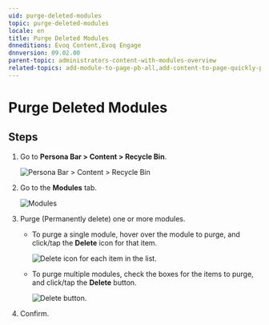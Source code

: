 ```yaml
---
uid: purge-deleted-modules
topic: purge-deleted-modules
locale: en
title: Purge Deleted Modules
dnneditions: Evoq Content,Evoq Engage
dnnversion: 09.02.00
parent-topic: administrators-content-with-modules-overview
related-topics: add-module-to-page-pb-all,add-content-to-page-quickly-pb-all,configure-module-on-page-pb-all,delete-module-from-page-pb-all,restore-deleted-modules,create-article-publisher
---
```


# Purge Deleted Modules

## Steps

1.  Go to **Persona Bar \> Content \> Recycle Bin**.
    
    ![Persona Bar > Content > Recycle Bin](/images/scr-pbar-host-Content-E91.png)
    
2.  Go to the **Modules** tab.
    
    ![Modules](/images/scr-pbtabs-all-Content-RecycleBin-Modules-E91.png)
    
3.  Purge (Permanently delete) one or more modules.
    *   To purge a single module, hover over the module to purge, and click/tap the **Delete** icon for that item.
        
          
        
        ![Delete icon for each item in the list.](/images/scr-RecycleBin-Modules-Delete-icon-E91.png)
        
          
        
    *   To purge multiple modules, check the boxes for the items to purge, and click/tap the **Delete** button.
        
          
        
        ![Delete button.](/images/scr-RecycleBin-Modules-Select-Then-Delete-button-E91.png)
        
          
        
4.  Confirm.